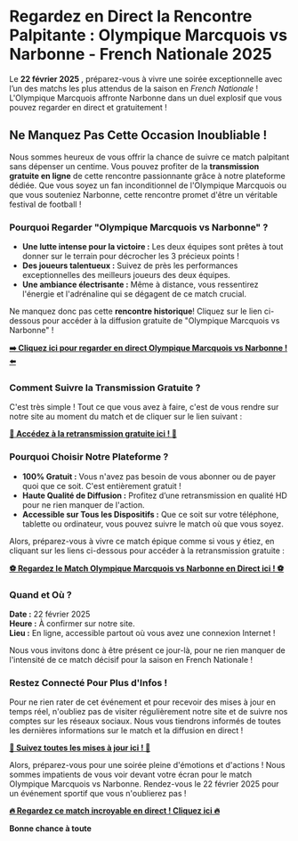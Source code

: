 # Regardez en Direct la Rencontre Palpitante : Olympique Marcquois vs Narbonne - French Nationale 2025

Le **22 février 2025** , préparez-vous à vivre une soirée exceptionnelle avec l’un des matchs les plus attendus de la saison en _French Nationale_ ! L'Olympique Marcquois affronte Narbonne dans un duel explosif que vous pouvez regarder en direct et gratuitement !

## Ne Manquez Pas Cette Occasion Inoubliable !

Nous sommes heureux de vous offrir la chance de suivre ce match palpitant sans dépenser un centime. Vous pouvez profiter de la **transmission gratuite en ligne** de cette rencontre passionnante grâce à notre plateforme dédiée. Que vous soyez un fan inconditionnel de l'Olympique Marcquois ou que vous souteniez Narbonne, cette rencontre promet d'être un véritable festival de football !

### Pourquoi Regarder "Olympique Marcquois vs Narbonne" ?

- **Une lutte intense pour la victoire :** Les deux équipes sont prêtes à tout donner sur le terrain pour décrocher les 3 précieux points !
- **Des joueurs talentueux :** Suivez de près les performances exceptionnelles des meilleurs joueurs des deux équipes.
- **Une ambiance électrisante :** Même à distance, vous ressentirez l'énergie et l'adrénaline qui se dégagent de ce match crucial.

Ne manquez donc pas cette **rencontre historique**! Cliquez sur le lien ci-dessous pour accéder à la diffusion gratuite de "Olympique Marcquois vs Narbonne" !

[**➡️ Cliquez ici pour regarder en direct Olympique Marcquois vs Narbonne ! ⬅️**](https://tinyurl.com/livestreamfreeo?st=Olympique+Marcquois+vs+Narbonne&si=gh)

### Comment Suivre la Transmission Gratuite ?

C'est très simple ! Tout ce que vous avez à faire, c'est de vous rendre sur notre site au moment du match et de cliquer sur le lien suivant :

[**🔴 Accédez à la retransmission gratuite ici ! 🔴**](https://tinyurl.com/livestreamfreeo?st=Olympique+Marcquois+vs+Narbonne&si=gh)

### Pourquoi Choisir Notre Plateforme ?

- **100% Gratuit :** Vous n'avez pas besoin de vous abonner ou de payer quoi que ce soit. C'est entièrement gratuit !
- **Haute Qualité de Diffusion :** Profitez d’une retransmission en qualité HD pour ne rien manquer de l'action.
- **Accessible sur Tous les Dispositifs :** Que ce soit sur votre téléphone, tablette ou ordinateur, vous pouvez suivre le match où que vous soyez.

Alors, préparez-vous à vivre ce match épique comme si vous y étiez, en cliquant sur les liens ci-dessous pour accéder à la retransmission gratuite :

[**⚽ Regardez le Match Olympique Marcquois vs Narbonne en Direct ici ! ⚽**](https://tinyurl.com/livestreamfreeo?st=Olympique+Marcquois+vs+Narbonne&si=gh)

### Quand et Où ?

**Date :** 22 février 2025  
**Heure :** À confirmer sur notre site.  
**Lieu :** En ligne, accessible partout où vous avez une connexion Internet !

Nous vous invitons donc à être présent ce jour-là, pour ne rien manquer de l'intensité de ce match décisif pour la saison en French Nationale !

### Restez Connecté Pour Plus d'Infos !

Pour ne rien rater de cet événement et pour recevoir des mises à jour en temps réel, n'oubliez pas de visiter régulièrement notre site et de suivre nos comptes sur les réseaux sociaux. Nous vous tiendrons informés de toutes les dernières informations sur le match et la diffusion en direct !

[**📱 Suivez toutes les mises à jour ici ! 📱**](https://tinyurl.com/livestreamfreeo?st=Olympique+Marcquois+vs+Narbonne&si=gh)

Alors, préparez-vous pour une soirée pleine d'émotions et d'actions ! Nous sommes impatients de vous voir devant votre écran pour le match Olympique Marcquois vs Narbonne. Rendez-vous le 22 février 2025 pour un événement sportif que vous n'oublierez pas !

[**🔥 Regardez ce match incroyable en direct ! Cliquez ici 🔥**](https://tinyurl.com/livestreamfreeo?st=Olympique+Marcquois+vs+Narbonne&si=gh)

**Bonne chance à toute**
